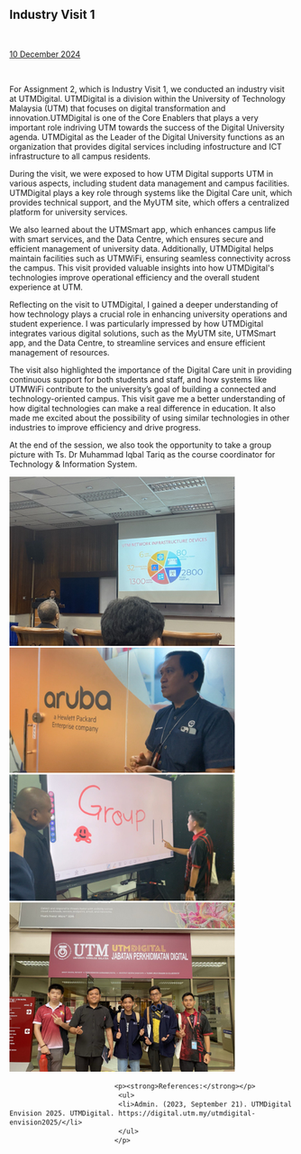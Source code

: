 <html>
  <body>
    <!--Contents-->
                            <h2 id="Title">Industry Visit 1</h2><br>
                                <p><u>10 December 2024</u><br>
                                    <div>
                                        <br><p>For Assignment 2, which is Industry Visit 1, we conducted an industry visit at UTMDigital. UTMDigital is a division within the University of Technology Malaysia (UTM) that focuses on digital transformation and innovation.UTMDigital is one of the Core Enablers that plays a very important role indriving UTM towards the success of the Digital University agenda. UTMDigital as the Leader of the Digital University functions as an organization that provides digital services including infostructure and ICT infrastructure to all campus residents.
                                        <p>During the visit, we were exposed to how UTM Digital supports UTM in various aspects, including student data management and campus facilities. UTMDigital plays a key role through systems like the Digital Care unit, which provides technical support, and the MyUTM site, which offers a centralized platform for university services. 
                                        <p>We also learned about the UTMSmart app, which enhances campus life with smart services, and the Data Centre, which ensures secure and efficient management of university data. Additionally, UTMDigital helps maintain facilities such as UTMWiFi, ensuring seamless connectivity across the campus. This visit provided valuable insights into how UTMDigital's technologies improve operational efficiency and the overall student experience at UTM.
                                        <p>Reflecting on the visit to UTMDigital, I gained a deeper understanding of how technology plays a crucial role in enhancing university operations and student experience. I was particularly impressed by how UTMDigital integrates various digital solutions, such as the MyUTM site, UTMSmart app, and the Data Centre, to streamline services and ensure efficient management of resources.
                                        <p>The visit also highlighted the importance of the Digital Care unit in providing continuous support for both students and staff, and how systems like UTMWiFi contribute to the university’s goal of building a connected and technology-oriented campus. This visit gave me a better understanding of how digital technologies can make a real difference in education. It also made me excited about the possibility of using similar technologies in other industries to improve efficiency and drive progress.
                                        <p>At the end of the session, we also took the opportunity to take a group picture with Ts. Dr Muhammad Iqbal Tariq as the course coordinator for Technology & Information System.
                                        </p>
                              <img src="pictures/utmdigital1.jpg" width="400px" alt="PC"> <br>
                              <img src="pictures/utmdigital2.jpg" width="400px" alt="PC"> <br>
                              <img src="pictures/utmdigital3.jpg" width="400px" alt="PC"> <br>
                              <img src="pictures/utmdigital4.jpg" width="400px" alt="PC"> <br>

                              <p><strong>References:</strong></p>
                               <ul>
                               <li>Admin. (2023, September 21). UTMDigital Envision 2025. UTMDigital. https://digital.utm.my/utmdigital-envision2025/</li>
                               </ul>
                              </p>
  </body>
</html>